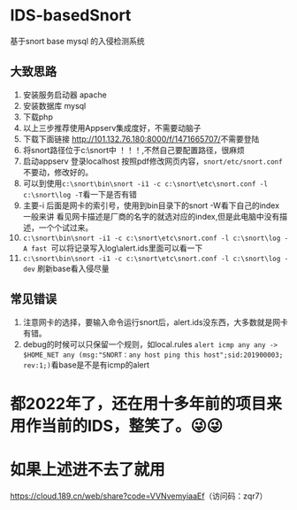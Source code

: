 # IDS-basedSnort

基于snort base mysql 的入侵检测系统

## 大致思路

1. 安装服务启动器 apache
2. 安装数据库 mysql
3. 下载php
4. 以上三步推荐使用Appserv集成度好，不需要动脑子
5. 下载下面链接 <http://101.132.76.180:8000/f/1471665707/>不需要登陆
6. 将snort路径位于c:\snort中 ！！！,不然自己要配置路径，很麻烦
7. 启动appserv 登录localhost 按照pdf修改网页内容，`snort/etc/snort.conf`不要动，修改好的。
8. 可以到使用`c:\snort\bin\snort -i1 -c c:\snort\etc\snort.conf -l c:\snort\log -T`看一下是否有错
9. 主要-i 后面是网卡的索引号，使用到bin目录下的snort -W看下自己的index 一般来讲 看见网卡描述是厂商的名字的就选对应的index,但是此电脑中没有描述，一个个试过来。
10. `c:\snort\bin\snort -i1 -c c:\snort\etc\snort.conf -l c:\snort\log -A fast `可以将记录写入log\alert.ids里面可以看一下
11. `c:\snort\bin\snort -i1 -c c:\snort\etc\snort.conf -l c:\snort\log -dev` 刷新base看入侵尽量

## 常见错误
1. 注意网卡的选择，要输入命令运行snort后，alert.ids没东西，大多数就是网卡有错。
2. debug的时候可以只保留一个规则，如local.rules 
`alert icmp any any -> $HOME_NET any (msg:"SNORT：any host ping this host";sid:201900003; rev:1;)`看base是不是有icmp的alert
# 都2022年了，还在用十多年前的项目来用作当前的IDS，整笑了。😜😜
# 如果上述进不去了就用
<https://cloud.189.cn/web/share?code=VVNvemyiaaEf>（访问码：zqr7）
